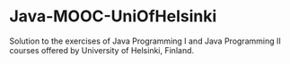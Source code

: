 # Java-MOOC-UniOfHelsinki
Solution to the exercises of Java Programming I and Java Programming II courses offered by University of Helsinki, Finland.
